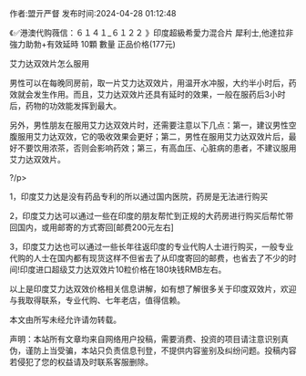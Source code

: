 <p>作者:盟亓严督 发布时间:2024-04-28 01:12:48</p>
<p>《✅港澳代购薇信：６１４１_６１２２ 》印度超級希愛力混合片 犀利士,他達拉非 強力助勃+有效延時 10顆 數量 正品价格(177元) </p>
									<p>艾力达双效片怎么服用</p><p>男性可以在每晚同房前，取一片艾力达双效片，用温开水冲服，大约半小时后，药效就会发生作用。而且，艾力达双效片还具有延时的效果，一般在服药后3小时后，药物的功效能发挥到最大。</p><p>另外，男性朋友在服用艾力达双效片时，还需要注意以下几点：第一，建议男性空腹服用艾力达双效，它的吸收效果会更好；第二，男性在服用艾力达双效片后，最好不要饮用浓茶，否则会影响药效；第三，有高血压、心脏病的患者，不建议服用艾力达双效片。</p><p>?/p><p>1，印度艾力达是没有药品专利的所以通过国内医院，药房是无法进行购买</p><p>2，印度艾力达可以通过一些在印度的朋友帮忙到正规的大药房进行购买后帮忙带回国内，或用邮寄的方式寄回[邮费200元左右]</p><p>3，印度艾力达也可以通过一些长年往返印度的专业代购人士进行购买，一般专业代购的人士在国内都有现货这样不但省去了从印度寄回的邮费，也省去了不少的时间!印度进口超级艾力达双效片10粒价格在180块钱RMB左右。</p><p>以上是印度艾力达双效价格相关信息讲解，如有想了解很多关于印度双效片，欢迎与我取得联系，专业代购、七年老店，值得信赖。</p><p>本文由所写未经允许请勿转载。</p>				声明：本站所有文章均来自网络用户投稿，需要消费、投资的项目请注意识别真伪，谨防上当受骗，本站只负责信息刊登，不提供内容鉴别及纠纷问题。投稿内容若侵犯了您的权益请及时联系客服删除。				

